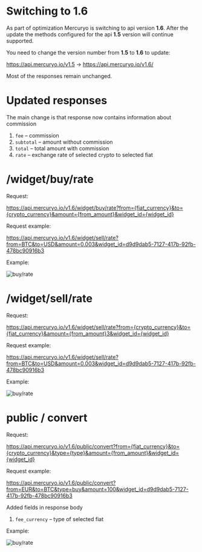 # Switching to 1.6
As part of optimization Mercuryo is switching to api version **1.6**. After the update the methods configured for the api **1.5** version will continue supported.

You need to change the version number from **1.5** to **1.6** to update:

https://api.mercuryo.io/v1.5 -> https://api.mercuryo.io/v1.6/

Most of the responses remain unchanged.

# Updated responses

The main change is that response now contains information about commission
1. `fee` &ndash; commission
2. `subtotal` &ndash; amount without commission
3. `total` &ndash; total amount with commission
4. `rate` &ndash; exchange rate of selected crypto to selected fiat

# /widget/buy/rate

Request:

https://api.mercuryo.io/v1.6/widget/buy/rate?from={fiat_currency}&to={crypto_currency}&amount={from_amount}&widget_id={widget_id}

Request example:

https://api.mercuryo.io/v1.6/widget/sell/rate?from=BTC&to=USD&amount=0.003&widget_id=d9d9dab5-7127-417b-92fb-478bc90916b3

Example:

![buy/rate](https://github.com/IgnatBatuev/draft1.6api/blob/main/buy_comparev2.png)
# /widget/sell/rate

Request:

https://api.mercuryo.io/v1.6/widget/sell/rate?from={crypto_currency}&to={fiat_currency}&amount={from_amount}3&widget_id={widget_id}

Request example:

https://api.mercuryo.io/v1.6/widget/sell/rate?from=BTC&to=USD&amount=0.003&widget_id=d9d9dab5-7127-417b-92fb-478bc90916b3

Example:

![buy/rate](https://github.com/IgnatBatuev/draft1.6api/blob/main/sell_comparev2.png)
# public / convert

Request:

https://api.mercuryo.io/v1.6/public/convert?from={fiat_currency}&to={crypto_currency}&type={type}&amount={from_amount}&widget_id={widget_id}

Request example:

https://api.mercuryo.io/v1.6/public/convert?from=EUR&to=BTC&type=buy&amount=100&widget_id=d9d9dab5-7127-417b-92fb-478bc90916b3

Added fields in response body
1. `fee_currency` &ndash; type of selected fiat

Example:

![buy/rate](https://github.com/IgnatBatuev/draft1.6api/blob/main/convert_comrapev2.png)

